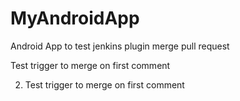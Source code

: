 # MyAndroidApp

Android App to test jenkins plugin merge pull request

Test trigger to merge on first comment

2. Test trigger to merge on first comment

